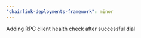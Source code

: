 ```yaml
---
"chainlink-deployments-framework": minor
---
```


Adding RPC client health check after successful dial
